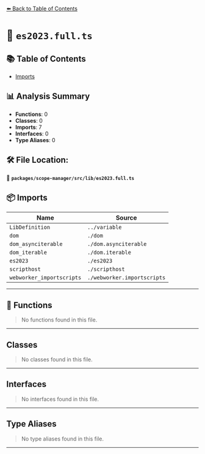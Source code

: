 [⬅️ Back to Table of Contents](../../../../index.md)

# 📄 `es2023.full.ts`

## 📚 Table of Contents

- [Imports](#imports)

## 📊 Analysis Summary

- **Functions**: 0
- **Classes**: 0
- **Imports**: 7
- **Interfaces**: 0
- **Type Aliases**: 0

## 🛠️ File Location:
📂 **`packages/scope-manager/src/lib/es2023.full.ts`**

## 📦 Imports

| Name | Source |
|------|--------|
| `LibDefinition` | `../variable` |
| `dom` | `./dom` |
| `dom_asynciterable` | `./dom.asynciterable` |
| `dom_iterable` | `./dom.iterable` |
| `es2023` | `./es2023` |
| `scripthost` | `./scripthost` |
| `webworker_importscripts` | `./webworker.importscripts` |


---

## 🔧 Functions

> No functions found in this file.


---

## Classes

> No classes found in this file.


---

## Interfaces

> No interfaces found in this file.


---

## Type Aliases

> No type aliases found in this file.


---